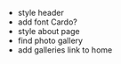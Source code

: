 - style header
- add font Cardo?
- style about page
- find photo gallery
- add galleries link to home